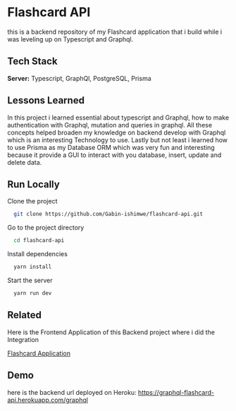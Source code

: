 
# Flashcard API

this is a backend repository of my Flashcard application that i build while i was leveling up on Typescript and Graphql. 

## Tech Stack

**Server:** Typescript, GraphQl, PostgreSQL, Prisma


## Lessons Learned

In this project i learned essential about typescript and Graphql, how to make authentication with Graphql, mutation and queries in graphql. All these concepts helped broaden my knowledge on backend develop with Graphql which is an interesting Technology to use. Lastly but not least i learned how to use Prisma as my Database ORM which was very fun and interesting because it provide a GUI to interact with you database, insert, update and delete data.


## Run Locally

Clone the project

```bash
  git clone https://github.com/Gabin-ishimwe/flashcard-api.git
```

Go to the project directory

```bash
  cd flashcard-api
```

Install dependencies

```bash
  yarn install
```

Start the server

```bash
  yarn run dev
```


## Related

Here is the Frontend Application of this Backend project where i did the Integration

[Flashcard Application](https://github.com/Gabin-ishimwe/flashcard-api-fe)


## Demo
here is the backend url deployed on Heroku:
https://graphql-flashcard-api.herokuapp.com/graphql

